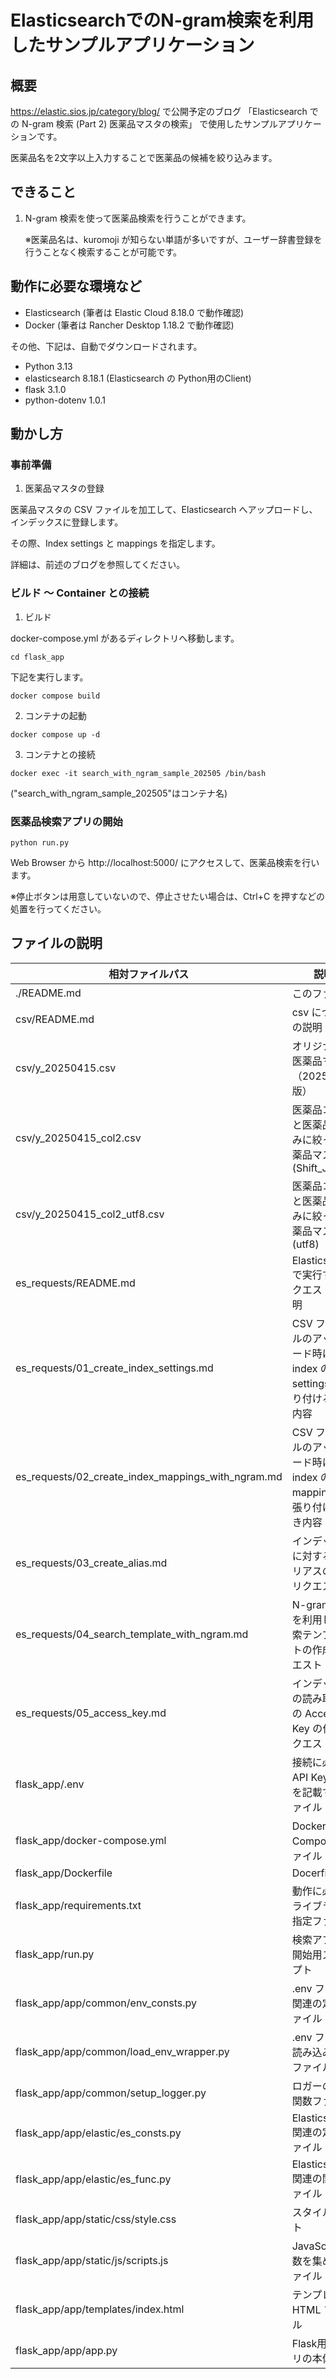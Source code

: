 # ElasticsearchでのN-gram検索を利用したサンプルアプリケーション

## 概要

https://elastic.sios.jp/category/blog/ で公開予定のブログ
「Elasticsearch での N-gram 検索 (Part 2) 医薬品マスタの検索」
で使用したサンプルアプリケーションです。

医薬品名を2文字以上入力することで医薬品の候補を絞り込みます。

## できること

1. N-gram 検索を使って医薬品検索を行うことができます。
   
   ※医薬品名は、kuromoji が知らない単語が多いですが、ユーザー辞書登録を行うことなく検索することが可能です。


## 動作に必要な環境など

- Elasticsearch (筆者は Elastic Cloud 8.18.0 で動作確認)
- Docker (筆者は Rancher Desktop 1.18.2 で動作確認)

その他、下記は、自動でダウンロードされます。

- Python 3.13
- elasticsearch 8.18.1 (Elasticsearch の Python用のClient)
- flask 3.1.0
- python-dotenv 1.0.1

## 動かし方

### 事前準備

1. 医薬品マスタの登録

医薬品マスタの CSV ファイルを加工して、Elasticsearch へアップロードし、インデックスに登録します。

その際、Index settings と mappings を指定します。

詳細は、前述のブログを参照してください。


### ビルド ～ Container との接続

1. ビルド

docker-compose.yml があるディレクトリへ移動します。

```
cd flask_app
```

下記を実行します。

```docker compose build```

2. コンテナの起動

```docker compose up -d```

3. コンテナとの接続

```docker exec -it search_with_ngram_sample_202505 /bin/bash```

("search_with_ngram_sample_202505"はコンテナ名)


### 医薬品検索アプリの開始

```python run.py```

Web Browser から http://localhost:5000/ にアクセスして、医薬品検索を行います。

※停止ボタンは用意していないので、停止させたい場合は、Ctrl+C を押すなどの処置を行ってください。


## ファイルの説明

| 相対ファイルパス | 説明 |
|---|---|
| ./README.md | このファイル |
| csv/README.md | csv についての説明 |
| csv/y_20250415.csv | オリジナルの医薬品マスタ（20250415版） |
| csv/y_20250415_col2.csv | 医薬品コードと医薬品名のみに絞った医薬品マスタ(Shift_JIS) |
| csv/y_20250415_col2_utf8.csv | 医薬品コードと医薬品名のみに絞った医薬品マスタ(utf8) |
| es_requests/README.md | Elasticsearch で実行するリクエストの説明 |
| es_requests/01_create_index_settings.md | CSV ファイルのアップロード時に index の settings に張り付けるべき内容 |
| es_requests/02_create_index_mappings_with_ngram.md | CSV ファイルのアップロード時に index の mappings に張り付けるべき内容 |
| es_requests/03_create_alias.md | インデックスに対するエイリアスの作成リクエスト |
| es_requests/04_search_template_with_ngram.md | N-gram検索を利用した検索テンプレートの作成リクエスト |
| es_requests/05_access_key.md | インデックスの読み取り用の Access Key の作成リクエスト |
| flask_app/.env | 接続に必要な API Key などを記載するファイル |
| flask_app/docker-compose.yml | Docker の Compose ファイル |
| flask_app/Dockerfile | Docerfile |
| flask_app/requirements.txt | 動作に必要なライブラリの指定ファイル |
| flask_app/run.py | 検索アプリの開始用スクリプト |
| flask_app/app/common/env_consts.py | .env ファイル関連の定数ファイル |
| flask_app/app/common/load_env_wrapper.py | .env ファイル読み込み関数ファイル |
| flask_app/app/common/setup_logger.py | ロガーの設定関数ファイル |
| flask_app/app/elastic/es_consts.py | Elasticsearch 関連の定数ファイル |
| flask_app/app/elastic/es_func.py | Elasticsearch 関連の関数ファイル |
| flask_app/app/static/css/style.css | スタイルシート |
| flask_app/app/static/js/scripts.js | JavaScript関数を集めたファイル |
| flask_app/app/templates/index.html | テンプレート HTML ファイル |
| flask_app/app/app.py | Flask用アプリの本体 |


